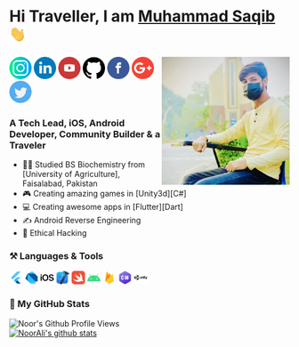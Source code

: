<h1>Hi Traveller, I am <a href="https://www.fb.com/iTMasterOfficial/">Muhammad Saqib</a><img src="https://raw.githubusercontent.com/ABSphreak/ABSphreak/master/gifs/Hi.gif" width="30px" height="30px"></h1>
<img align='right' src="https://github.com/iTMaster228/iTMaster228/blob/master/dp.png" width="230" />

<a href="https://www.instagram.com/i___am___saqib"><img src="https://github.com/iTMaster228/iTMaster228/blob/master/logos/instagram.png" width="40" /></a>
<a href="https://www.linkedin.com/in/iTMaster228"><img src="https://github.com/iTMaster228/iTMaster228/blob/master/logos/linkedin.png" width="40" /></a>
<a href="https://youtube.com/@pakflutterdev"><img src="https://github.com/iTMaster228/iTMaster228/blob/master/logos/youtube-logo.png" width="40" /></a>
<a href="https://github.com/iTMaster228"><img src="https://github.com/iTMaster228/iTMaster228/blob/master/logos/github-logo.png" width="40" /></a>
<a href="https://www.facebook.com/itmasterofficial/"><img src="https://github.com/iTMaster228/iTMaster228/blob/master/logos/facebook.png" width="40" /></a>
<a href="mailto:itsaqib228@gmail.com"><img src="https://github.com/iTMaster228/iTMaster228/blob/master/logos/google-plus.png" width="40" /></a>
<a href="https://twitter.com/iTMaster228"><img src="https://github.com/iTMaster228/iTMaster228/blob/master/logos/twitter.png" width="40" /></a>

### A Tech Lead, iOS, Android Developer, Community Builder & a Traveler
- 🙋‍♂️ Studied BS Biochemistry from [University of Agriculture], Faisalabad, Pakistan
- 🎮 Creating amazing games in [Unity3d][C#]
- 💻 Creating awesome apps in [Flutter][Dart]
- ✍️ Android Reverse Engineering 
- 📝 Ethical Hacking

### ⚒️ Languages & Tools

<code><img width=24px src="https://raw.githubusercontent.com/github/explore/80688e429a7d4ef2fca1e82350fe8e3517d3494d/topics/flutter/flutter.png"></code>
<code><img width=24px src="https://raw.githubusercontent.com/github/explore/80688e429a7d4ef2fca1e82350fe8e3517d3494d/topics/dart/dart.png"></code>
<code><img width=24px src="https://raw.githubusercontent.com/github/explore/80688e429a7d4ef2fca1e82350fe8e3517d3494d/topics/ios/ios.png"></code>
<code><img width=24px src="https://raw.githubusercontent.com/github/explore/80688e429a7d4ef2fca1e82350fe8e3517d3494d/topics/xcode/xcode.png"></code>
<code><img width=24px src="https://raw.githubusercontent.com/github/explore/80688e429a7d4ef2fca1e82350fe8e3517d3494d/topics/swift/swift.png"></code>
<code><img width=24px src="https://raw.githubusercontent.com/github/explore/80688e429a7d4ef2fca1e82350fe8e3517d3494d/topics/android/android.png"></code>
<code><img width=24px src="https://raw.githubusercontent.com/github/explore/80688e429a7d4ef2fca1e82350fe8e3517d3494d/topics/firebase/firebase.png"></code>
<code><img width=24px src="https://raw.githubusercontent.com/github/explore/80688e429a7d4ef2fca1e82350fe8e3517d3494d/topics/csharp/csharp.png"></code>
<code><img width=24px src="https://raw.githubusercontent.com/github/explore/80688e429a7d4ef2fca1e82350fe8e3517d3494d/topics/unity/unity.png"></code>

### 📝 My GitHub Stats 

![Noor's Github Profile Views](https://komarev.com/ghpvc/?username=itmaster228&color=blueviolet)
<br/>
[![NoorAli's github stats](https://github-readme-stats.vercel.app/api?username=itmaster228&theme=gotham)](https://github.com/iTMaster228/github-readme-stats)
